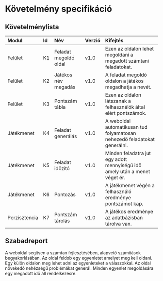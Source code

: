 # Követelmény specifikáció

## Követelménylista
|Modul|Id|Név|Verzió|Kifejtés|
|:-|:-|:-|:-|:-|
|Felület|K1|Feladat megoldó oldal|v1.0|Ezen az oldalon lehet megoldani a megadott számtani feladatokat.|
|Felület|K2|Játékos név megadás|v1.0|A feladat megoldó oldalon a játékos megadhatja a nevét.|
|Felület|K3|Pontszám tábla|v1.0|Ezen az oldalon látszanak a felhasználók által elért pontszámok.|
|Játékmenet|K4|Feladat generálás|v1.0|A weboldal automatikusan tud folyamatosan nehezedő feladatokat generálni.|
|Játékmenet|K5|Feladat időzító|v1.0|Minden feladatra jut egy adott mennyiségű idő amely után a menet véget ér.|
|Játékmenet|K6|Pontozás|v1.0|A játékmenet végén a felhasználó eredménye pontszámot kap.|
|Perzisztencia|K7|Pontszám tárolás|v1.0|A játékos eredménye az adatbázisban tárolva van.|

## Szabadreport
A weboldal segítsen a számtan fejlesztésében, alapvető számítások begyakorlásában. Az oldal feldob egy egyenletet amelyet meg kell oldani. Egy külön oldalon meg lehet adni az egyenleteket a válaszokkal. Az oldal növekedő nehézségű problémákat generál. Minden egyenlet megoldására egy megadott idő áll rendelkezésre.
